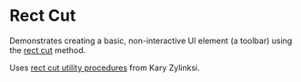 # Rect Cut

Demonstrates creating a basic, non-interactive UI element (a toolbar) using
the [rect cut](https://halt.software/p/rectcut-for-dead-simple-ui-layouts)
method.

Uses [rect cut utility
procedures](https://gist.github.com/karl-zylinski/ffccda0babb7e05b0657bf0acd3f1a99)
from Kary Zylinksi.
